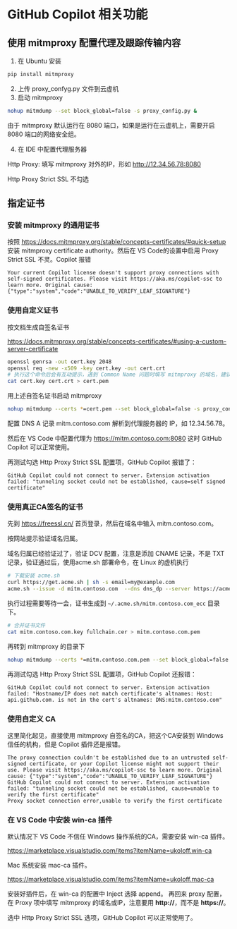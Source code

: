 # GitHub Copilot 相关功能

## 使用 mitmproxy 配置代理及跟踪传输内容
1. 在 Ubuntu 安装
```bash
pip install mitmproxy
```
2. 上传 proxy_confyg.py 文件到云虚机
3. 启动 mitmproxy
```bash
nohup mitmdump --set block_global=false -s proxy_config.py &
```
由于 mitmproxy 默认运行在 8080 端口，如果是运行在云虚机上，需要开启 8080 端口的网络安全组。

4. 在 IDE 中配置代理服务器

Http Proxy: 填写 mitmproxy 对外的IP，形如 http://12.34.56.78:8080

Http Proxy Strict SSL 不勾选


## 指定证书
### 安装 mitmproxy 的通用证书

按照 https://docs.mitmproxy.org/stable/concepts-certificates/#quick-setup 
安装 mitmproxy certificate authority。然后在 VS Code的设置中启用 Proxy Strict SSL 不灵。Copilot 报错
```
Your current Copilot license doesn't support proxy connections with self-signed certificates. Please visit https://aka.ms/copilot-ssc to learn more. Original cause: {"type":"system","code":"UNABLE_TO_VERIFY_LEAF_SIGNATURE"}
```

### 使用自定义证书

按文档生成自签名证书

https://docs.mitmproxy.org/stable/concepts-certificates/#using-a-custom-server-certificate

```bash
openssl genrsa -out cert.key 2048
openssl req -new -x509 -key cert.key -out cert.crt
# 执行这个命令后会有互动提示，遇到 Common Name 问题时填写 mitmproxy 的域名，建议使用通配符, 如 *.google.com)
cat cert.key cert.crt > cert.pem

```

用上述自签名证书启动 mitmproxy

```bash
nohup mitmdump --certs *=cert.pem --set block_global=false -s proxy_config.py &
```
配置 DNS A 记录
mitm.contoso.com 解析到代理服务器的 IP，如 12.34.56.78。

然后在 VS Code 中配置代理为 https://mitm.contoso.com:8080
这时 GitHub Copilot 可以正常使用。

再测试勾选 Http Proxy Strict SSL 配置项，GitHub Copilot 报错了：

```
GitHub Copilot could not connect to server. Extension activation failed: "tunneling socket could not be established, cause=self signed certificate"
```

### 使用真正CA签名的证书
先到 https://freessl.cn/ 首页登录，然后在域名中输入 mitm.contoso.com。

按网站提示验证域名归属。

域名归属已经验证过了，验证 DCV 配置，注意是添加 CNAME 记录，不是 TXT 记录，验证通过后，使用acme.sh 部署命令，在 Linux 的虚机执行
```bash
# 下载安装 acme.sh
curl https://get.acme.sh | sh -s email=my@example.com
acme.sh --issue -d mitm.contoso.com  --dns dns_dp --server https://acme.freessl.cn/v2/DV90/directory/0123456789abcdefghijk
```

执行过程需要等待一会，证书生成到 `~/.acme.sh/mitm.contoso.com_ecc` 目录下。
```bash
# 合并证书文件
cat mitm.contoso.com.key fullchain.cer > mitm.contoso.com.pem
```
再转到 mitmproxy 的目录下
```bash
nohup mitmdump --certs *=mitm.contoso.com.pem --set block_global=false -s proxy_config.py &
```

再测试勾选 Http Proxy Strict SSL 配置项，GitHub Copilot 还报错：
```
GitHub Copilot could not connect to server. Extension activation failed: "Hostname/IP does not match certificate's altnames: Host: api.github.com. is not in the cert's altnames: DNS:mitm.contoso.com"
```

### 使用自定义 CA
这里简化起见，直接使用 mitmproxy 自签名的CA，把这个CA安装到 Windows 信任的机构，但是 Copilot 插件还是报错。
```
The proxy connection couldn't be established due to an untrusted self-signed certificate, or your Copilot license might not support their use. Please visit https://aka.ms/copilot-ssc to learn more. Original cause: {"type":"system","code":"UNABLE_TO_VERIFY_LEAF_SIGNATURE"}
GitHub Copilot could not connect to server. Extension activation failed: "tunneling socket could not be established, cause=unable to verify the first certificate"
Proxy socket connection error,unable to verify the first certificate
```
### 在 VS Code 中安装 win-ca 插件
默认情况下 VS Code 不信任 Windows 操作系统的CA，需要安装 win-ca 插件。

https://marketplace.visualstudio.com/items?itemName=ukoloff.win-ca

Mac 系统安装 mac-ca 插件。

https://marketplace.visualstudio.com/items?itemName=ukoloff.mac-ca

安装好插件后，在 win-ca 的配置中 Inject 选择 append。
再回来 proxy 配置，在 Proxy 项中填写 mitmproxy 的域名或IP，注意要用 **http://**，而不是 **https://**。

选中 Http Proxy Strict SSL 选项，GitHub Copilot 可以正常使用了。